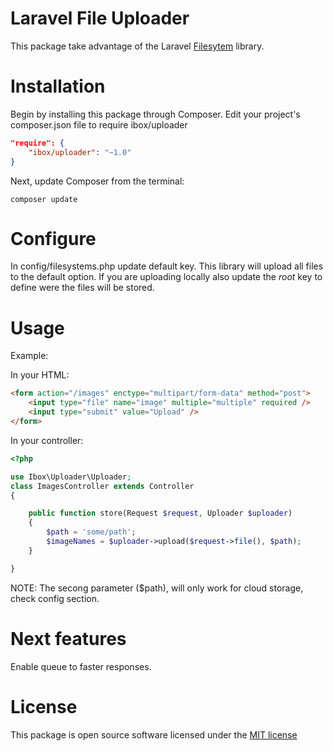 # Laravel File Uploader
This package take advantage of the Laravel [Filesytem](https://laravel.com/docs/5.2/filesystem) library.

# Installation
Begin by installing this package through Composer. Edit your project's composer.json file to require ibox/uploader

```json
"require": {
    "ibox/uploader": "~1.0"
}
```

Next, update Composer from the terminal:
```
composer update
```

# Configure
In config/filesystems.php update default key. This library will upload all files to the default option.
If you are uploading locally also update the *root* key to define were the files will be stored.

# Usage
Example:

In your HTML:
```html
<form action="/images" enctype="multipart/form-data" method="post">
	<input type="file" name="image" multiple="multiple" required />
    <input type="submit" value="Upload" />
</form>
```

In your controller:
```php
<?php

use Ibox\Uploader\Uploader;
class ImagesController extends Controller 
{

	public function store(Request $request, Uploader $uploader)
    {
        $path = 'some/path';
        $imageNames = $uploader->upload($request->file(), $path);
    }

}
```
NOTE: The secong parameter ($path), will only work for cloud storage, check config section.


# Next features
Enable queue to faster responses.

# License
This package is open source software licensed under the [MIT license](http://opensource.org/licenses/MIT) 
